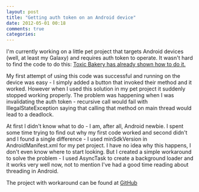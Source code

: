 ```yaml
---
layout: post
title: "Getting auth token on an Android device"
date: 2012-05-01 00:18
comments: true
categories: 
---
```

I'm currently working on a little pet project that targets Android devices (well, at least my Galaxy) and requires auth token to operate. It wasn't hard to find the code to do this: [Toxic Bakery has already shown how to do it.](http://www.toxicbakery.com/android-development/getting-google-auth-sub-tokens-in-your-android-applications/comment-page-1/#comment-238)

My first attempt of using this code was successful and running on the device was easy - I simply added a button that invoked their method and it worked. However when I used this solution in my pet project it suddenly stopped working properly. The problem was happening when I was invalidating the auth token - recursive call would fail with IllegalStateException saying that calling that method on main thread would lead to a deadlock.

At first I didn't know what to do - I am, after all, Android newbie. I spent some time trying to find out why my first code worked and second didn't and I found a single difference - I used minSdkVersion in AndroidManifest.xml for my pet project. I have no idea why this happens, I don't even know where to start looking. But I created a simple workaround to solve the problem - I used AsyncTask to create a background loader and it works very well now, not to mention I've had a good time reading about threading in Android.

The project with workaround can be found at [GitHub](https://github.com/piotrbudaeu/android-authtoken)